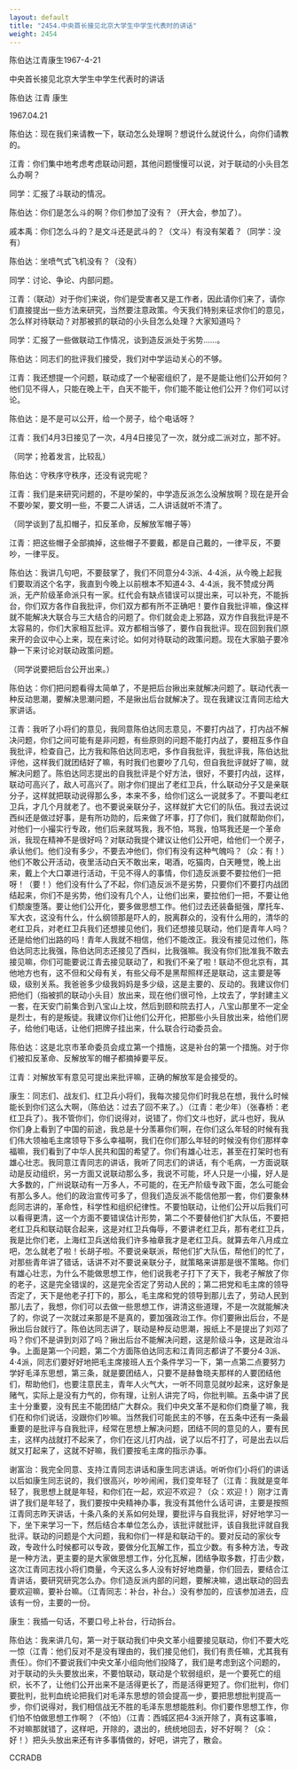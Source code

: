 ```yaml
---
layout: default
title: "2454.中央首长接见北京大学生中学生代表时的讲话"
weight: 2454
---
```


陈伯达江青康生1967-4-21

中央首长接见北京大学生中学生代表时的讲话

陈伯达 江青 康生

1967.04.21

陈伯达：现在我们来请教一下，联动怎么处理啊？想说什么就说什么，向你们请教的。

江青：你们集中地考虑考虑联动问题，其他问题慢慢可以说，对于联动的小头目怎么办啊？

同学：汇报了斗联动的情况。

陈伯达：你们是怎么斗的啊？你们参加了没有？（开大会，参加了）。

戚本禹：你们怎么斗的？是文斗还是武斗的？（文斗）有没有架着？（同学：没有）

陈伯达：坐喷气式飞机没有？（没有）

同学：讨论、争论、内部问题。

江青：（联动）对于你们来说，你们是受害者又是工作者，因此请你们来了，请你们直接提出一些方法来研究，当然要注意政策。今天我们特别来征求你们的意见，怎么样对待联动？对那被抓的联动的小头目怎么处理？大家知道吗？

同学：汇报了一些做联动工作情况，谈到造反派处于劣势……。

陈伯达：同志们的批评我们接受，我们对中学运动关心的不够。

江青：我还想提一个问题，联动成了一个秘密组织了，是不是能让他们公开如何？他们见不得人，只能在晚上干，白天不能干，你们能不能让他们公开？你们可以讨论。

陈伯达：是不是可以公开，给一个房子，给个电话呀？

江青：我们4月3日接见了一次，4月4日接见了一次，就分成二派对立，那不好。

（同学；抢着发言，比较乱）

陈伯达：守秩序守秩序，还没有说完呢？

江青：我们是来研究问题的，不是吵架的，中学造反派怎么没解放啊？现在是开会不要吵架，要文明一些，不要二人讲话，二人讲话就听不清了。

（同学谈到了乱扣帽子，扣反革命，反解放军帽子等）

江青：把这些帽子全部摘掉，这些帽子不要戴，都是自己戴的，一律平反，不要吵，一律平反。

陈伯达：我讲几句吧，不要鼓掌了，我们不同意分4·3派、4·4派，从今晚上起我们要取消这个名字，我直到今晚上以前根本不知道4·3、4·4派，我不赞成分两派，无产阶级革命派只有一家。红代会有缺点错误可以提出来，可以补充，不能拆台，你们双方各作自我批评，你们双方都有所不正确吧！要作自我批评嘛，像这样就不能解决大联合与三大结合的问题了。你们就会走上邪路，双方作自我批评是不太容易的，你们大家相互批评。双方都相当够了，要作自我批评。现在回到我们原来开的会议中心上来，现在来讨论。如何对待联动的政策问题。现在大家脑子要冷静一下来讨论对联动政策问题。

（同学说要把后台公开出来。）

陈伯达：你们把问题看得太简单了，不是把后台揪出来就解决问题了。联动代表一种反动思潮，要解决思潮问题，不是揪出后台就解决了。现在我建议江青同志给大家讲话。

江青：我听了小将们的意见，我同意陈伯达同志意见，不要打内战了，打内战不解决问题，你们之间可能有是非问题，有些原则的问题不能打内战了，要相互多作自我批评，检查自己，比方我和陈伯达同志吧，多作自我批评，我批评我，陈伯达批评他，这样我们就团结好了嘛，有时我们也要吵了几句，但自我批评就好了嘛，就解决问题了。陈伯达同志提出的自我批评是个好方法，很好，不要打内战，这样，联动可高兴了，敌人可高兴了。刚才你们提出了老红卫兵，什么联动分子又是亲联分子，这样就把联动说得那么多，本来不多，给你们这么一说就多了。不要叫老红卫兵，才几个月就老了。也不要说亲联分子，这样就扩大它们的队伍。我过去说过西纠还是做过好事，是有所功勋的，后来做了坏事，打了你们，我们就帮助你们，对他们一小撮实行专政，他们后来就骂我，我不怕，骂我，怕骂我还是一个革命派，我现在精神不是很好吗？对联动我提个建议让他们公开吧，给他们一个房子，承认他们。他们没有多少，不要去冲他们，你们有没有这种气魄吗？（众：有！）他们不敢公开活动，夜里活动白天不敢出来，喝酒，吃猫肉，白天睡觉，晚上出来，戴上个大口罩进行活动，干见不得人的事情，你们造反派要不要拉他们一把呀！（要！）他们没有什么了不起，你们造反派不是劣势，只要你们不要打内战团结起来，你们不是劣势，他们没有几个人，让他们出来，要拉他们一把，不要让他们颓废堕落。要让他们公开化，要多做思想工作。他们过去还装备挺强，摩托车、军大衣，这没有什么，什么纲领那是吓人的，脱离群众的，没有什么用的，清华的老红卫兵，对老红卫兵我们还想接见他们，我们还想接见联动，他们是青年人吗？还是给他们出路的吗！青年人我就不相信，他们不能改正。我没有接见过他们，陈伯达同志比我强，陈伯达同志还接见了西纠，比我强嘛。我没有你们批准我不敢去接见嘛，你们可能要说江青去接见联动了，和我们不亲了啦！联动不但北京有，其他地方也有，这不但和父母有关，有些父母不是黑帮照样还是联动，这主要是等级，级别关系。我爸爸多少级我妈妈是多少级，这是主要的、反动的。我建议你们把他们（指被抓的联动小头目）放出来，现在他们很可怜，上坟去了，学封建主义一套，在天安门前集合到八宝山上坟，然后到颐和院去打人，八宝山那里不一定全是烈士，有的是叛徒。我建议你们让他们公开化，把那些小头目放出来，给他们房子，给他们电话，让他们把牌子挂出来，什么联合行动委员会。

陈伯达：这是北京市革命委员会成立第一个措施，这是补台的第一个措施。对于你们被扣反革命、反解放军的帽子都摘掉要平反。

江青：对解放军有意见可提出来批评嘛，正确的解放军是会接受的。

康生：同志们、战友们、红卫兵小将们，我每次接见你们时我总在想，我什么时候能长到你们这么大啊，（陈伯达：过去了回不来了。）（江青：老少年）（张春桥：老红卫兵了）。我不管你们，你们说得对，说错了，你们文斗也好，武斗也好，我从你们身上看到了中国的前途，我总是十分羡慕你们啊，在你们这么年轻的时候有我们伟大领袖毛主席领导下多么幸福啊，我们在你们那么年轻的时候没有你们那样幸福嘛，我们看到了中华人民共和国的希望了。你们有雄心壮志，甚至在打架时也有雄心壮志。我同意江青同志的讲话，我听了同志们的讲话，有个毛病，一方面说联动是反动组织，另一方面又说联动那么多，我说不可能，坏人只是一小撮，好人是大多数的，广州说联动有一万多人，不可能的，在无产阶级专政下面，怎么可能会有那么多人。他们的政治宣传可多了，但我们造反派不能信他那一套，你们要象林彪同志讲的，革命性，科学性和组织纪律性。不要怕联动，让他们公开以后我们可以看得更清，这一个方面不要错误估计形势，第二个不要替他们扩大队伍，不要把老红卫兵和联动联合起来，这是对红卫兵侮辱，不要讲老红卫兵，那有老红卫兵，我是比你们老，上海红卫兵送给我们许多袖章我才是老红卫兵。就算去年八月成立吧，怎么就老了啦！长胡子啦。不要说亲联派，帮他们扩大队伍，帮他们的忙了，对那些青年讲了错话，话讲不对不要说亲联分子，就策略来讲那是很不策略。你们有雄心壮志，为什么不能做思想工作，他们说我老子打下了天下，我老子解放了你的老子，这是完全错误的，这是完全否定了劳动人民的；第二把党和毛主席的领导否定了，天下是他老子打下的，那么，毛主席和党的领导到那儿去了，劳动人民到那儿去了，我想，你们可以去做一些思想工作，讲清这些道理，不是一次就能解决了的，你说了一次就过来那是不是真的，要加强政治工作。你们要揪出后台，不是揪出后台就行了。陈伯达同志讲了，联动是种反动思潮，报纸上不是提出了刘邓了吗？你们不是讲到刘邓了吗？揪出后台不能解决问题，这是阶级斗争，这是政治斗争。上面是第一个问题，第二个方面陈伯达同志和江青同志都讲了不要分4·3派、4·4派，同志们要好好地把毛主席接班人五个条件学习一下，第一点第二点要努力学好毛泽东思想，第三条，就是要团结人，只要不是赫鲁晓夫那样的人要团结他们，帮助他们，也要注意民主，青年人火气大，一听不同意见就吵起来，这好象是赌气，实际上是没有力气的，你有理，让别人讲完了吗，你批判嘛。五条中讲了民主十分重要，没有民主不能团结广大群众。我们中央文革不是和你们商量了嘛，我们在和你们说话，没跟你们吵嘛。当然我们可能民主的不够，在五条中还有一条最重要的是批评与自我批评，经常在思想上解决问题，团结不同的意见的人，要有民主，这样内战就打不起来了，你们在这儿打内战，说了以后不打了，可是出去以后就又打起来了，这就不好嘛，我们要按毛主席的指示办事。

谢富治：我完全同意、支持江青同志讲话和康生同志讲话。听听你们小将们的讲话以后如康生同志说的，我们很高兴，吵吵闹闹，我们变年轻了（江青：我就是变年轻了，我思想上就是年轻，和你们在一起，欢迎不欢迎？（众：欢迎！）刚才江青讲了我们是年轻了，我们要按中央精神办事，我没有其他什么话可讲，主要是按照江青同志昨天讲话，十条八条的关系如何处理，要批评与自我批评，好好地学习一下，坐下来学习一下，然后结合本单位怎么办，该批评就批评，该自我批评就自我批评。联动的问题是个大问题，我和你们一样是和联动干的。要对反动的家伙专政，专政什么时候都可以专政，要做分化瓦解工作，孤立少数。有多种方法，专政是一种方法，更主要的是大家做思想工作，分化瓦解，团结争取多数，打击少数，这次江青同志找小将们商量，今天这么多人没有好好地商量，你们回去，要结合江青讲话，要研究研究怎么办。你们造反派内部的问题，要解决嘛，退出联动的回去要欢迎嘛，要补台嘛。（江青同志：补台，补台。）没有参加的，应该参加进去，应该有一份，主要的一份。

康生：我插一句话，不要口号上补台，行动拆台。

陈伯达：我来讲几句，第一对于联动我们中央文革小组要接见联动，你们不要大吃一惊（江青：他们反对不是没有理由的，我们接见他们，我们有责任嘛，尤其我有责任）。你们不要说我们中央文革小组向他们投降了，我们是考虑到这个问题的，对于联动的头头要放出来，不要怕联动，联动是个软弱组织，是一个要死亡的组织，长不了，让他们公开出来不是活得更长了，而是活得更短了。你们批判，你们要批判，批判血统论把我们对毛泽东思想的领会提高一步，要把思想批判提高一步，你们说得对，我们相信战无不胜的毛泽东思想能胜利。你们要作思想工作，你们怕不怕做思想工作啊？（不怕）（江青：西城区把4·3派开除了，真有这事嘛，不对嘛那就错了，这样吧，开除的，退出的，统统地回去，好不好啊？（众：好！）把头头放出来还有许多事情做的，好吧，讲完了，散会。

CCRADB

